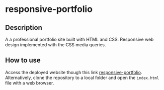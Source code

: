# responsive-portfolio
## Description

A a professional portfolio site built with HTML and CSS. Responsive web design implemented with the CSS media queries.

## How to use
Access the deployed website though this link [responsive-portfolio](https://robjpar.github.io/responsive-portfolio/). Alternatively, clone the repository to a local folder and open the `index.html` file with a web browser.